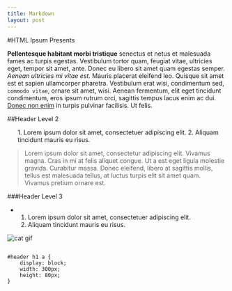 ```yaml
---
title: Markdown
layout: post
---
```




#HTML Ipsum Presents
	       
<p><strong>Pellentesque habitant morbi tristique</strong> senectus et netus et malesuada fames ac turpis egestas. Vestibulum tortor quam, feugiat vitae, ultricies eget, tempor sit amet, ante. Donec eu libero sit amet quam egestas semper. <em>Aenean ultricies mi vitae est.</em> Mauris placerat eleifend leo. Quisque sit amet est et sapien ullamcorper pharetra. Vestibulum erat wisi, condimentum sed, <code>commodo vitae</code>, ornare sit amet, wisi. Aenean fermentum, elit eget tincidunt condimentum, eros ipsum rutrum orci, sagittis tempus lacus enim ac dui. <a href="#">Donec non enim</a> in turpis pulvinar facilisis. Ut felis.</p>

##Header Level 2
	       
<ol>
   1. Lorem ipsum dolor sit amet, consectetuer adipiscing elit.</li>
   2. Aliquam tincidunt mauris eu risus.</li>
</ol>

>Lorem ipsum dolor sit amet, consectetur adipiscing elit. Vivamus magna. Cras in mi at felis aliquet congue. Ut a est eget ligula molestie gravida. Curabitur massa. Donec eleifend, libero at sagittis mollis, tellus est malesuada tellus, at luctus turpis elit sit amet quam. Vivamus pretium ornare est.

###Header Level 3

*
   1. Lorem ipsum dolor sit amet, consectetuer adipiscing elit.</li>
   2. Aliquam tincidunt mauris eu risus.</li>


<img src="http://i.imgur.com/v1gUYem.gif" alt="cat gif">

<pre><code>
#header h1 a { 
	display: block; 
	width: 300px; 
	height: 80px; 
}
</code></pre>
